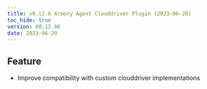 ```yaml
---
title: v0.12.6 Armory Agent Clouddriver Plugin (2023-06-20)
toc_hide: true
version: 00.12.06
date: 2023-06-20
---
```


## Feature
* Improve compatibility with custom clouddriver implementations
